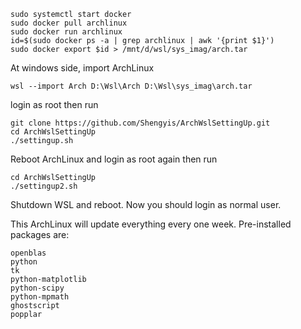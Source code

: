 ```
sudo systemctl start docker
sudo docker pull archlinux
sudo docker run archlinux
id=$(sudo docker ps -a | grep archlinux | awk '{print $1}')
sudo docker export $id > /mnt/d/wsl/sys_imag/arch.tar
```
At windows side, import ArchLinux 
```
wsl --import Arch D:\Wsl\Arch D:\Wsl\sys_imag\arch.tar
```
login as root then run
```
git clone https://github.com/Shengyis/ArchWslSettingUp.git
cd ArchWslSettingUp
./settingup.sh
```
Reboot ArchLinux and login as root again then run
```
cd ArchWslSettingUp
./settingup2.sh
```
Shutdown WSL and reboot. Now you should login as normal user.

This ArchLinux will update everything every one week. Pre-installed packages are:
```
openblas 
python
tk
python-matplotlib
python-scipy
python-mpmath
ghostscript 
popplar
```
